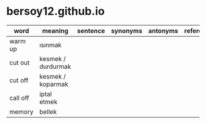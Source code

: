# bersoy12.github.io


| word | meaning | sentence | synonyms | antonyms | reference |
|---|---|---|---|---|---|
| warm up | ısınmak |  |  |  |  |
| cut out | kesmek / durdurmak |  |  |  |  |
| cut off | kesmek / koparmak |  |  |  |  |
| call off | iptal etmek |  |  |  |  |
| memory | bellek |  |  |  |  |
